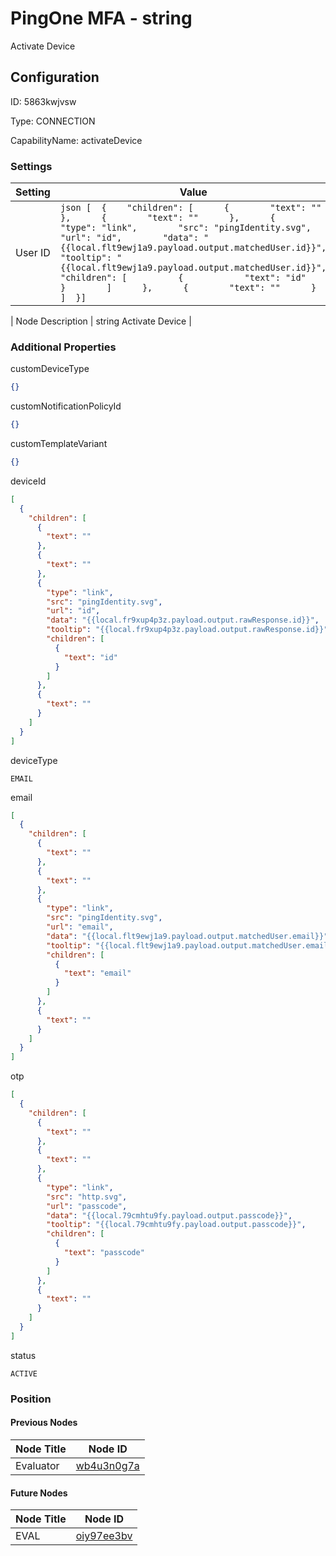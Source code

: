 # PingOne MFA - string 
Activate Device
## Configuration
ID:  5863kwjvsw

Type: CONNECTION 

CapabilityName: activateDevice

### Settings
| Setting | Value  |
| :------------------------ | ---------------------------------------- |
| User ID |```json [  {    "children": [      {        "text": ""      },      {        "text": ""      },      {        "type": "link",        "src": "pingIdentity.svg",        "url": "id",        "data": "{{local.flt9ewj1a9.payload.output.matchedUser.id}}",        "tooltip": "{{local.flt9ewj1a9.payload.output.matchedUser.id}}",        "children": [          {            "text": "id"          }        ]      },      {        "text": ""      }    ]  }] ```| 

| Node Description | string 
Activate Device | 





### Additional Properties
customDeviceType
```json 
{}
```


customNotificationPolicyId
```json 
{}
```


customTemplateVariant
```json 
{}
```


deviceId
```json 
[
  {
    "children": [
      {
        "text": ""
      },
      {
        "text": ""
      },
      {
        "type": "link",
        "src": "pingIdentity.svg",
        "url": "id",
        "data": "{{local.fr9xup4p3z.payload.output.rawResponse.id}}",
        "tooltip": "{{local.fr9xup4p3z.payload.output.rawResponse.id}}",
        "children": [
          {
            "text": "id"
          }
        ]
      },
      {
        "text": ""
      }
    ]
  }
]
```


deviceType
```string 
EMAIL
```


email
```json 
[
  {
    "children": [
      {
        "text": ""
      },
      {
        "text": ""
      },
      {
        "type": "link",
        "src": "pingIdentity.svg",
        "url": "email",
        "data": "{{local.flt9ewj1a9.payload.output.matchedUser.email}}",
        "tooltip": "{{local.flt9ewj1a9.payload.output.matchedUser.email}}",
        "children": [
          {
            "text": "email"
          }
        ]
      },
      {
        "text": ""
      }
    ]
  }
]
```


otp
```json 
[
  {
    "children": [
      {
        "text": ""
      },
      {
        "text": ""
      },
      {
        "type": "link",
        "src": "http.svg",
        "url": "passcode",
        "data": "{{local.79cmhtu9fy.payload.output.passcode}}",
        "tooltip": "{{local.79cmhtu9fy.payload.output.passcode}}",
        "children": [
          {
            "text": "passcode"
          }
        ]
      },
      {
        "text": ""
      }
    ]
  }
]
```


status
```string 
ACTIVE
```





### Position

#### Previous Nodes
| Node Title | Node ID |
| :------------- | ------------ |
| Evaluator | [wb4u3n0g7a](./wb4u3n0g7a.md) | 
 
 #### Future Nodes
| Node Title | Node ID |
| :------------- | ------------ |
| EVAL |[oiy97ee3bv](./oiy97ee3bv.md) | 
